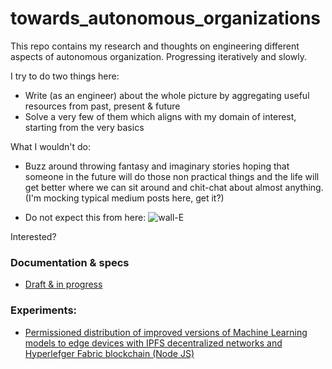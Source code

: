 # towards_autonomous_organizations
This repo contains my research and thoughts on engineering different aspects of autonomous organization. Progressing iteratively and slowly. 

I try to do two things here:
* Write (as an engineer) about the whole picture by aggregating useful resources from past, present & future
* Solve a very few of them which aligns with my domain of interest, starting from the very basics

What I wouldn't do:
* Buzz around throwing fantasy and imaginary stories hoping that someone in the future will do those non practical things and the life will get better where we can sit around and chit-chat about almost anything. (I'm mocking typical medium posts here, get it?)

* Do not expect this from here:
![wall-E](https://i.ytimg.com/vi/Yw7WAq_GZY8/maxresdefault.jpg)


Interested?
### Documentation & specs
* [Draft & in progress](https://github.com/a-mma/towards_autonomous_organizations/blob/master/Towards%20Autonomous%20Organizations.pdf)

### Experiments:
* [Permissioned distribution of improved versions of Machine Learning models to edge devices with IPFS decentralized networks and Hyperlefger Fabric blockchain (Node JS)](https://github.com/freakeinstein/permissioned_content_addressed_ML)
